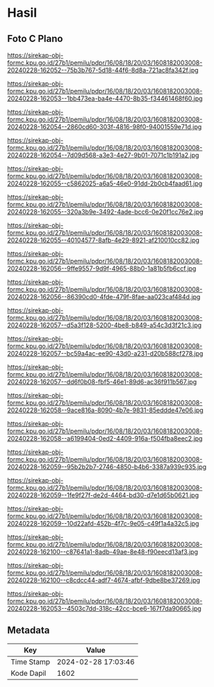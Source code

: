 # Hasil

## Foto C Plano

https://sirekap-obj-formc.kpu.go.id/27b1/pemilu/pdpr/16/08/18/20/03/1608182003008-20240228-162052--75b3b767-5d18-44f6-8d8a-721ac8fa342f.jpg

https://sirekap-obj-formc.kpu.go.id/27b1/pemilu/pdpr/16/08/18/20/03/1608182003008-20240228-162053--1bb473ea-ba4e-4470-8b35-f34461468f60.jpg

https://sirekap-obj-formc.kpu.go.id/27b1/pemilu/pdpr/16/08/18/20/03/1608182003008-20240228-162054--2860cd60-303f-4816-98f0-94001559e71d.jpg

https://sirekap-obj-formc.kpu.go.id/27b1/pemilu/pdpr/16/08/18/20/03/1608182003008-20240228-162054--7d09d568-a3e3-4e27-9b01-7071c1b191a2.jpg

https://sirekap-obj-formc.kpu.go.id/27b1/pemilu/pdpr/16/08/18/20/03/1608182003008-20240228-162055--c5862025-a6a5-46e0-91dd-2b0cb4faad61.jpg

https://sirekap-obj-formc.kpu.go.id/27b1/pemilu/pdpr/16/08/18/20/03/1608182003008-20240228-162055--320a3b9e-3492-4ade-bcc6-0e20f1cc76e2.jpg

https://sirekap-obj-formc.kpu.go.id/27b1/pemilu/pdpr/16/08/18/20/03/1608182003008-20240228-162055--40104577-8afb-4e29-8921-af210010cc82.jpg

https://sirekap-obj-formc.kpu.go.id/27b1/pemilu/pdpr/16/08/18/20/03/1608182003008-20240228-162056--9ffe9557-9d9f-4965-88b0-1a81b5fb6ccf.jpg

https://sirekap-obj-formc.kpu.go.id/27b1/pemilu/pdpr/16/08/18/20/03/1608182003008-20240228-162056--86390cd0-4fde-479f-8fae-aa023caf484d.jpg

https://sirekap-obj-formc.kpu.go.id/27b1/pemilu/pdpr/16/08/18/20/03/1608182003008-20240228-162057--d5a3f128-5200-4be8-b849-a54c3d3f21c3.jpg

https://sirekap-obj-formc.kpu.go.id/27b1/pemilu/pdpr/16/08/18/20/03/1608182003008-20240228-162057--bc59a4ac-ee90-43d0-a231-d20b588cf278.jpg

https://sirekap-obj-formc.kpu.go.id/27b1/pemilu/pdpr/16/08/18/20/03/1608182003008-20240228-162057--dd6f0b08-fbf5-46e1-89d6-ac36f911b567.jpg

https://sirekap-obj-formc.kpu.go.id/27b1/pemilu/pdpr/16/08/18/20/03/1608182003008-20240228-162058--9ace816a-8090-4b7e-9831-85eddde47e06.jpg

https://sirekap-obj-formc.kpu.go.id/27b1/pemilu/pdpr/16/08/18/20/03/1608182003008-20240228-162058--a6199404-0ed2-4409-916a-f504fba8eec2.jpg

https://sirekap-obj-formc.kpu.go.id/27b1/pemilu/pdpr/16/08/18/20/03/1608182003008-20240228-162059--95b2b2b7-2746-4850-b4b6-3387a939c935.jpg

https://sirekap-obj-formc.kpu.go.id/27b1/pemilu/pdpr/16/08/18/20/03/1608182003008-20240228-162059--1fe9f27f-de2d-4464-bd30-d7e1d65b0621.jpg

https://sirekap-obj-formc.kpu.go.id/27b1/pemilu/pdpr/16/08/18/20/03/1608182003008-20240228-162059--10d22afd-452b-4f7c-9e05-c49f1a4a32c5.jpg

https://sirekap-obj-formc.kpu.go.id/27b1/pemilu/pdpr/16/08/18/20/03/1608182003008-20240228-162100--c87641a1-8adb-49ae-8e48-f90eecd13af3.jpg

https://sirekap-obj-formc.kpu.go.id/27b1/pemilu/pdpr/16/08/18/20/03/1608182003008-20240228-162100--c8cdcc44-adf7-4674-afbf-9dbe8be37269.jpg

https://sirekap-obj-formc.kpu.go.id/27b1/pemilu/pdpr/16/08/18/20/03/1608182003008-20240228-162053--4503c7dd-318c-42cc-bce6-167f7da90665.jpg


## Metadata

| Key        | Value               |
| ---------- | ------------------- |
| Time Stamp | 2024-02-28 17:03:46 |
| Kode Dapil | 1602                |




